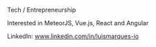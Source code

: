 Tech / Entrepreneurship

Interested in MeteorJS, Vue.js, React and Angular

LinkedIn: www.linkedin.com/in/luismarques-io

<!--
- 👋 Hi, I’m @m-arques
- 👀 I’m interested in ...
- 🌱 I’m currently learning ...
- 💞️ I’m looking to collaborate on ...
- 📫 How to reach me ...
--->
